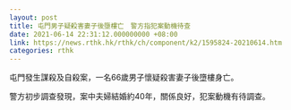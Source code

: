 ```yaml
---
layout: post
title: 屯門男子疑殺害妻子後墮樓亡　警方指犯案動機待查
date: 2021-06-14 22:31:12.000000000 +08:00
link: https://news.rthk.hk/rthk/ch/component/k2/1595824-20210614.htm
categories: rthk
---
```


屯門發生謀殺及自殺案，一名66歲男子懷疑殺害妻子後墮樓身亡。

警方初步調查發現，案中夫婦結婚約40年，關係良好，犯案動機有待調查。
